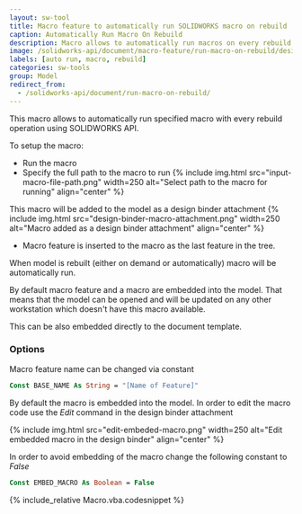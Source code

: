 ```yaml
---
layout: sw-tool
title: Macro feature to automatically run SOLIDWORKS macro on rebuild
caption: Automatically Run Macro On Rebuild
description: Macro allows to automatically run macros on every rebuild using the macro feature and designed binder attachment with SOLIDWORKS API
image: /solidworks-api/document/macro-feature/run-macro-on-rebuild/design-binder-macro-attachment.png
labels: [auto run, macro, rebuild]
categories: sw-tools
group: Model
redirect_from:
  - /solidworks-api/document/run-macro-on-rebuild/
---
```

This macro allows to automatically run specified macro with every rebuild operation using SOLIDWORKS API.

To setup the macro:

* Run the macro
* Specify the full path to the macro to run
{% include img.html src="input-macro-file-path.png" width=250 alt="Select path to the macro for running" align="center" %}

This macro will be added to the model as a design binder attachment
{% include img.html src="design-binder-macro-attachment.png" width=250 alt="Macro added as a design binder attachment" align="center" %}
* Macro feature is inserted to the macro as the last feature in the tree.

When model is rebuilt (either on demand or automatically) macro will be automatically run.

By default macro feature and a macro are embedded into the model. That means that the model can be opened and will be updated on any other workstation which doesn't have this macro available.

This can be also embedded directly to the document template.

### Options
Macro feature name can be changed via constant

~~~ vb
Const BASE_NAME As String = "[Name of Feature]"
~~~

By default the macro is embedded into the model. In order to edit the macro code use the *Edit* command in the design binder attachment

{% include img.html src="edit-embeded-macro.png" width=250 alt="Edit embedded macro in the design binder" align="center" %}

In order to avoid embedding of the macro change the following constant to *False*

~~~ vb
Const EMBED_MACRO As Boolean = False
~~~

{% include_relative Macro.vba.codesnippet %}
